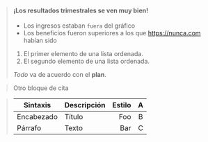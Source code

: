 > #### ¡Los resultados trimestrales se ven muy bien!
>
> - Los ingresos estaban `fuera` del gráfico
> - Los beneficios fueron superiores a los que <https://nunca.com> habían sido
>
> 1. El primer elemento de una lista ordenada.
> 1. El segundo elemento de una lista ordenada.
>
> *Todo* va de acuerdo con el **plan**.

> Otro bloque de cita

> | Sintaxis | Descripción | Estilo | A |
> | --- | :-- | --: | :-: |
> | Encabezado | Título | Foo | B |
> | Párrafo | Texto | Bar | C |
